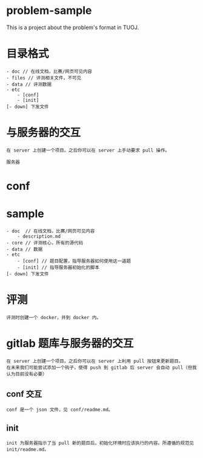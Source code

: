 # problem-sample

This is a project about the problem's format in TUOJ.

# 目录格式
	- doc // 在线文档，比赛/网页可见内容
	- files // 评测相关文件，不可见
	- data // 评测数据
	- etc
		- [conf]
		- [init]
	[- down] 下发文件

# 与服务器的交互

	在 server 上创建一个项目。之后你可以在 server 上手动要求 pull 操作。
	
	服务器

# conf
# sample
	- doc  // 在线文档，比赛/网页可见内容
		- description.md
	- core // 评测核心，所有的源代码
	- data // 数据
	- etc
		- [conf] // 题目配置，指导服务器如何使用这一道题
		- [init] // 指导服务器初始化的脚本
	[- down] 下发文件

# 评测
	评测时创建一个 docker，并到 docker 内。

# gitlab 题库与服务器的交互
	在 server 上创建一个项目。之后你可以在 server 上利用 pull 按钮来更新题目。
	在未来我们可能尝试添加一个钩子，使得 push 到 gitlab 后 server 会自动 pull（但我认为目前没有必要）
	
## conf 交互
	conf 是一个 json 文件，见 conf/readme.md。

## init 
	init 为服务器指示了当 pull 新的题目后，初始化环境时应该执行的内容。所遵循的规范见 init/readme.md。